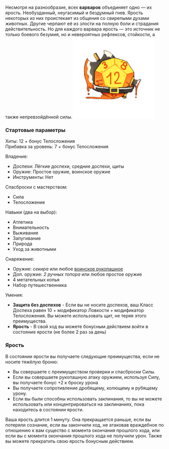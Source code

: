 Несмотря на разнообразие, всех **варваров** объединяет одно — их ярость. Необузданный, неугасимый и бездумный гнев.
Ярость некоторых из них проистекает из общения со свирепыми духами животных. Другие черпают её из злости на полную боли и страдания действительность. Но для каждого варвара ярость — это источник не только боевого безумия, но и невероятных рефлексов, стойкости, а также непревзойдённой силы.
![класс|150](/Img/barbarian.png)
### Стартовые параметры
Хиты: 12 + бонус Телосложения<br>
Прибавка за уровень: 7 + бонус Телосложения

Владение:
- Доспехи: Лёгкие доспехи, средние доспехи, щиты
- Оружие: Простое оружие, воинское оружие
- Инструменты: Нет

Спасброски с мастерством:
- Сила
- Телосложение

Навыки (два на выбор):
- Атлетика
- Внимательность
- Выживание
- Запугивание
- Природа
- Уход за животными

Снаряжение:
- Оружие: *секира* или любое [воинское рукопашное](<../Владение оружием.md>)
- Доп. оружие: *2 ручных топора* или любое простое оружие
- 4 метательных копья
- Набор путешественника

Умения:
- **Защита без доспехов** - Если вы не носите доспехов, ваш Класс Доспеха равен 10 + модификатор Ловкости + модификатор Телосложения. Вы можете использовать щит, не теряя этого преимущества.
- **Ярость** - В свой ход вы можете бонусным действием войти в состояние ярости (не более 2 раз за день)
### Ярость
В состоянии ярости вы получаете следующие преимущества, если не носите тяжёлую броню:
- Вы совершаете с преимуществом проверки и спасброски Силы.
- Если вы совершаете рукопашную атаку оружием, используя Силу, вы получаете бонус +2 к броску урона
- Вы получаете сопротивление дробящему, колющему и рубящему урону. 
- Если вы были способны использовать заклинания, то вы не можете использовать или концентрироваться на заклинаниях, пока находитесь в состоянии ярости.

Ваша ярость длится 1 минуту. Она прекращается раньше, если вы потеряли сознание, если вы закончили ход, не атаковав враждебное по отношению к вам существо с момента окончания прошлого хода, или если вы с момента окончания прошлого хода не получили урон. Также вы можете прекратить свою ярость бонусным действием.
